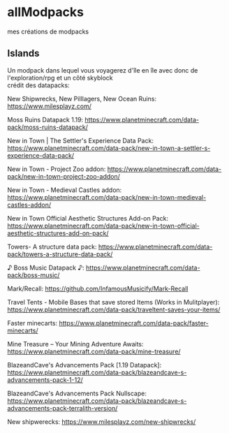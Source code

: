 # allModpacks
mes créations de modpacks
## Islands
Un modpack dans lequel vous voyagerez d'île en île avec donc de l'exploration/rpg et un côté skyblock  
crédit des datapacks:

New Shipwrecks, New Pilllagers, New Ocean Ruins: https://www.milesplayz.com/

Moss Ruins Datapack 1.19: https://www.planetminecraft.com/data-pack/moss-ruins-datapack/

New in Town | The Settler's Experience Data Pack: https://www.planetminecraft.com/data-pack/new-in-town-a-settler-s-experience-data-pack/

New in Town - Project Zoo addon: https://www.planetminecraft.com/data-pack/new-in-town-project-zoo-addon/

New in Town - Medieval Castles addon: https://www.planetminecraft.com/data-pack/new-in-town-medieval-castles-addon/

New in Town Official Aesthetic Structures Add-on Pack: https://www.planetminecraft.com/data-pack/new-in-town-official-aesthetic-structures-add-on-pack/

Towers- A structure data pack: https://www.planetminecraft.com/data-pack/towers-a-structure-data-pack/

♪ Boss Music Datapack ♪: https://www.planetminecraft.com/data-pack/boss-music/

Mark/Recall: https://github.com/InfamousMusicify/Mark-Recall

Travel Tents - Mobile Bases that save stored Items (Works in Mulitplayer): https://www.planetminecraft.com/data-pack/traveltent-saves-your-items/

Faster minecarts: https://www.planetminecraft.com/data-pack/faster-minecarts/

Mine Treasure – Your Mining Adventure Awaits: https://www.planetminecraft.com/data-pack/mine-treasure/

BlazeandCave's Advancements Pack [1.19 Datapack]: https://www.planetminecraft.com/data-pack/blazeandcave-s-advancements-pack-1-12/

BlazeandCave's Advancements Pack Nullscape: https://www.planetminecraft.com/data-pack/blazeandcave-s-advancements-pack-terralith-version/

New shipwerecks: https://www.milesplayz.com/new-shipwrecks/
